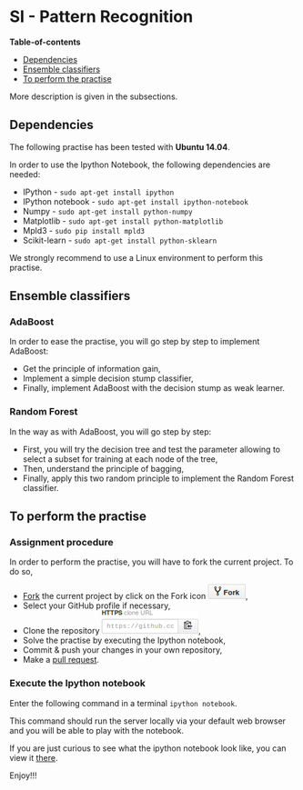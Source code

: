 # SI - Pattern Recognition

**Table-of-contents**

* [Dependencies](#dependencies)
* [Ensemble classifiers](#ensemble-classifiers)
* [To perform the practise](#to-perform-the-practise)

More description is given in the subsections.

## Dependencies

The following practise has been tested with **Ubuntu 14.04**.

In order to use the Ipython Notebook, the following dependencies are needed:

* IPython - `sudo apt-get install ipython`
* IPython notebook - `sudo apt-get install ipython-notebook`
* Numpy - `sudo apt-get install python-numpy`
* Matplotlib - `sudo apt-get install python-matplotlib`
* Mpld3 - `sudo pip install mpld3`
* Scikit-learn - `sudo apt-get install python-sklearn`

We strongly recommend to use a Linux environment to perform this practise.

## Ensemble classifiers

### AdaBoost

In order to ease the practise, you will go step by step to implement AdaBoost:

* Get the principle of information gain,
* Implement a simple decision stump classifier,
* Finally, implement AdaBoost with the decision stump as weak learner.

### Random Forest

In the way as with AdaBoost, you will go step by step:

* First, you will try the decision tree and test the parameter allowing to select a subset for training at each node of the tree,
* Then, understand the principle of bagging,
* Finally, apply this two random principle to implement the Random Forest classifier.

## To perform the practise

### Assignment procedure

In order to perform the practise, you will have to fork the current project. To do so,

- [Fork](https://help.github.com/articles/fork-a-repo/) the current project by click on the Fork icon ![Do not fine the icon](./readme-images/fork-icon.png),
- Select your GitHub profile if necessary,
- Clone the repository ![Do not fine the icon](./readme-images/git-clone.png),
- Solve the practise by executing the Ipython notebook,
- Commit & push your changes in your own repository,
- Make a [pull request](https://help.github.com/articles/using-pull-requests/).

### Execute the Ipython notebook

Enter the following command in a terminal `ipython notebook`.

This command should run the server locally via your default web browser and you will be able to play with the notebook.

If you are just curious to see what the ipython notebook look like, you can view it [there](http://nbviewer.ipython.org/github/ViBOT-Erasmus/B31XI-SI-Ensemble-Classifiers/blob/master/06-ensemble-classifiers.ipynb).

Enjoy!!!

